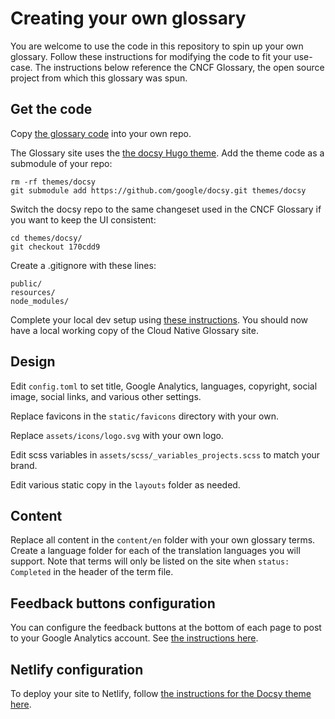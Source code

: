 # Creating your own glossary

You are welcome to use the code in this repository to spin up your own glossary. Follow these instructions for modifying the code to fit your use-case. The instructions below reference the CNCF Glossary, the open source project from which this glossary was spun.

## Get the code

Copy [the glossary code](https://github.com/cncf/glossary/archive/refs/heads/main.zip) into your own repo. 

The Glossary site uses the [the docsy Hugo theme](https://www.docsy.dev/). Add the theme code as a submodule of your repo:
```
rm -rf themes/docsy
git submodule add https://github.com/google/docsy.git themes/docsy
```

Switch the docsy repo to the same changeset used in the CNCF Glossary if you want to keep the UI consistent:
```
cd themes/docsy/
git checkout 170cdd9
```

Create a .gitignore with these lines:
```
public/
resources/
node_modules/
```

Complete your local dev setup using [these instructions](https://github.com/cncf/glossary#setting-up-a-local-instance). You should now have a local working copy of the Cloud Native Glossary site.

## Design

Edit `config.toml` to set title, Google Analytics, languages, copyright, social image, social links, and various other settings.

Replace favicons in the `static/favicons` directory with your own.

Replace `assets/icons/logo.svg` with your own logo.

Edit scss variables in `assets/scss/_variables_projects.scss` to match your brand.

Edit various static copy in the `layouts` folder as needed.

## Content

Replace all content in the `content/en` folder with your own glossary terms. Create a language folder for each of the translation languages you will support. Note that terms will only be listed on the site when `status: Completed` in the header of the term file.

## Feedback buttons configuration

You can configure the feedback buttons at the bottom of each page to post to your Google Analytics account. See [the instructions here](https://www.docsy.dev/docs/adding-content/feedback/#user-feedback).

## Netlify configuration

To deploy your site to Netlify, follow [the instructions for the Docsy theme here](https://www.docsy.dev/docs/deployment/#deployment-with-netlify).
